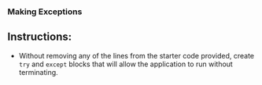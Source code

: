 ### Making Exceptions

## Instructions:

* Without removing any of the lines from the starter code provided, create `try` and `except` blocks that will allow the application to run without terminating.